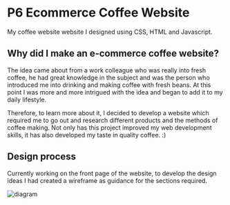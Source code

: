 # P6 Ecommerce Coffee Website
 
 My coffee website website I designed using CSS, HTML and Javascript. 
 
## Why did I make an e-commerce coffee website?

The idea came about from a work colleague who was really into fresh coffee, he had great knowledge in the subject and was the person who introduced me into drinking and making coffee with fresh beans. At this point I was more and more intrigued with the idea and began to add it to my daily lifestyle. 

Therefore, to learn more about it, I decided to develop a website which required me to go out and research different products and the methods of coffee making. Not only has this project improved my web development skills, it has also developed my taste in quality coffee. :)

## Design process

Currently working on the front page of the website, to develop the design ideas I had created a wireframe as guidance for the sections required.

![diagram](https://user-images.githubusercontent.com/58150120/135517603-14dd3529-f4c5-43f0-b6d0-bdbe285d1cc8.JPG)
